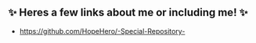 ## ✨ Heres a few links about me or including me! ✨
  - https://github.com/HopeHero/-Special-Repository-
<!---
HopeHero/HopeHero is my page that appears on my profile because im ✨ SPECIAL STUPID ✨
--->
